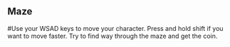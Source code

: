 ## Maze

#Use your WSAD keys to move your character. Press and hold shift if you want to move faster. Try to find way through the maze and get the coin.
